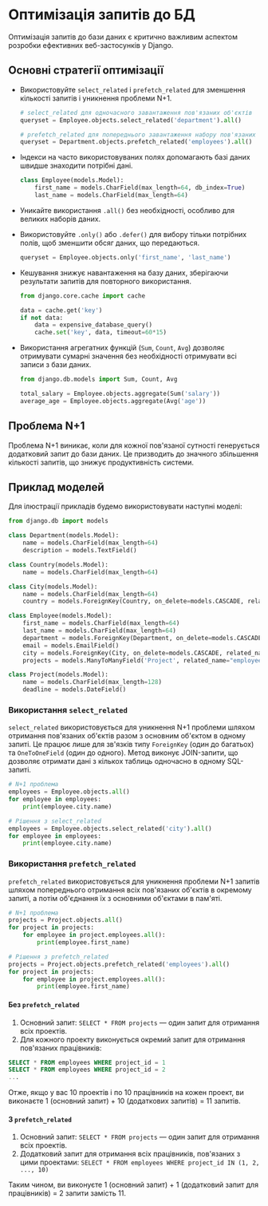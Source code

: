 # Оптимізація запитів до БД

Оптимізація запитів до бази даних є критично важливим аспектом розробки ефективних веб-застосунків у Django.

## Основні стратегії оптимізації

-   Використовуйте `select_related` і `prefetch_related` для зменшення кількості запитів і уникнення проблеми N+1.

    ```py
    # select_related для одночасного завантаження пов'язаних об'єктів
    queryset = Employee.objects.select_related('department').all()

    # prefetch_related для попереднього завантаження набору пов'язаних об'єктів
    queryset = Department.objects.prefetch_related('employees').all()
    ```

-   Індекси на часто використовуваних полях допомагають базі даних швидше знаходити потрібні дані.

    ```py
    class Employee(models.Model):
        first_name = models.CharField(max_length=64, db_index=True)
        last_name = models.CharField(max_length=64)
    ```

-   Уникайте використання `.all()` без необхідності, особливо для великих наборів даних.

-   Використовуйте `.only()` або `.defer()` для вибору тільки потрібних полів, щоб зменшити обсяг даних, що передаються.

    ```py
    queryset = Employee.objects.only('first_name', 'last_name')
    ```

-   Кешування знижує навантаження на базу даних, зберігаючи результати запитів для повторного використання.

    ```py
    from django.core.cache import cache

    data = cache.get('key')
    if not data:
        data = expensive_database_query()
        cache.set('key', data, timeout=60*15)
    ```

-   Використання агрегатних функцій (`Sum`, `Count`, `Avg`) дозволяє отримувати сумарні значення без необхідності отримувати всі записи з бази даних.

    ```py
    from django.db.models import Sum, Count, Avg

    total_salary = Employee.objects.aggregate(Sum('salary'))
    average_age = Employee.objects.aggregate(Avg('age'))
    ```

## Проблема N+1

Проблема N+1 виникає, коли для кожної пов'язаної сутності генерується додатковий запит до бази даних. Це призводить до значного збільшення кількості запитів, що знижує продуктивність системи.

## Приклад моделей

Для ілюстрації прикладів будемо використовувати наступні моделі:

```py
from django.db import models

class Department(models.Model):
    name = models.CharField(max_length=64)
    description = models.TextField()

class Country(models.Model):
    name = models.CharField(max_length=64)

class City(models.Model):
    name = models.CharField(max_length=64)
    country = models.ForeignKey(Country, on_delete=models.CASCADE, related_name="cities")

class Employee(models.Model):
    first_name = models.CharField(max_length=64)
    last_name = models.CharField(max_length=64)
    department = models.ForeignKey(Department, on_delete=models.CASCADE, related_name="employees")
    email = models.EmailField()
    city = models.ForeignKey(City, on_delete=models.CASCADE, related_name="employees")
    projects = models.ManyToManyField('Project', related_name="employees")

class Project(models.Model):
    name = models.CharField(max_length=128)
    deadline = models.DateField()
```

### Використання `select_related`

`select_related` використовується для уникнення N+1 проблеми шляхом отримання пов'язаних об'єктів разом з основним об'єктом в одному запиті. Це працює лише для зв'язків типу `ForeignKey` (один до багатьох) та `OneToOneField` (один до одного). Метод виконує JOIN-запити, що дозволяє отримати дані з кількох таблиць одночасно в одному SQL-запиті.

```py
# N+1 проблема
employees = Employee.objects.all()
for employee in employees:
    print(employee.city.name)

# Рішення з select_related
employees = Employee.objects.select_related('city').all()
for employee in employees:
    print(employee.city.name)
```

### Використання `prefetch_related`

`prefetch_related` використовується для уникнення проблеми N+1 запитів шляхом попереднього отримання всіх пов'язаних об'єктів в окремому запиті, а потім об'єднання їх з основними об'єктами в пам'яті.

```py
# N+1 проблема
projects = Project.objects.all()
for project in projects:
    for employee in project.employees.all():
        print(employee.first_name)

# Рішення з prefetch_related
projects = Project.objects.prefetch_related('employees').all()
for project in projects:
    for employee in project.employees.all():
        print(employee.first_name)
```

#### Без `prefetch_related`

1. Основний запит: `SELECT * FROM projects` — один запит для отримання всіх проектів.
2. Для кожного проекту виконується окремий запит для отримання пов'язаних працівників:

```sql
SELECT * FROM employees WHERE project_id = 1
SELECT * FROM employees WHERE project_id = 2
...
```

Отже, якщо у вас 10 проектів і по 10 працівників на кожен проект, ви виконаєте 1 (основний запит) + 10 (додаткових запитів) = 11 запитів.

#### З `prefetch_related`

1. Основний запит: `SELECT * FROM projects` — один запит для отримання всіх проектів.
2. Додатковий запит для отримання всіх працівників, пов'язаних з цими проектами: `SELECT * FROM employees WHERE project_id IN (1, 2, ..., 10)`

Таким чином, ви виконуєте 1 (основний запит) + 1 (додатковий запит для працівників) = 2 запити замість 11.
